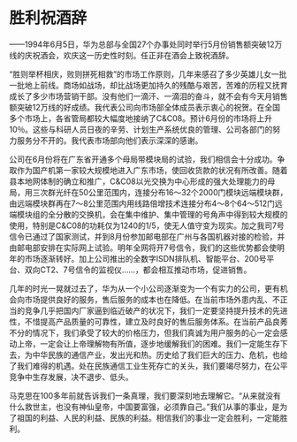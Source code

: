 # 胜利祝酒辞

——1994年6月5日，华为总部与全国27个办事处同时举行5月份销售额突破12万线的庆祝酒会，欢庆这一历史性时刻。任正非在酒会上致祝酒辞。

“胜则举杯相庆，败则拼死相救”的市场工作原则，几年来感召了多少英雄儿女一批一批地上前线。商场如战场，却比战场更加持久的残酷与艰苦，苦难的历程又抚育成长了多少市场营销干部。没有他们一滴汗、一滴泪的奋斗，就不会有今天月销售额突破12万线的好成绩。我代表公司向市场部全体成员表示衷心的祝贺。在全国多个市场上，各省管局都较大幅度地接纳了C&C08。预计6月份的市场将上升10％。这些与科研人员日夜的辛劳、计划生产系统优良的管理、公司各部门的努力服务分不开的。我代表市场部向他们表示深深的感谢。

公司在6月份将在广东省开通多个母局带模块局的试验，我们相信会十分成功。争取作为国产机第一家较大规模地进入广东市场，使回收货款的状况有所改善。随着县本地网体制的确立和推广，C&C08以光交换为中心形成的强大处理能力的母局，用三次群光纤在50公里范围内，连接分布16～32个2000门模块远端模块群，由远端模块群再在7～8公里范围内用线路倍增技术连接分布4～8个64～512门远端模块组的全分散的交换机，会在集中维护、集中管理的号角声中得到较大规模的使用，特别是C&C08的功耗仅为1240的1/5，使无人值守变为现实。加之我司7号信令已通过了国家测试，并到8月份参加邮电部在广州与各国机器对接的检验，并由邮电部安排在实际网上试验。明年全网将开7号信令，我们的这些优势都会使明年的市场逐渐转好。加上公司推出的全数字ISDN排队机、智能平台、200号平台、双向CT2、7号信令的监视仪……，都会相互推动市场，促进销售。

几年的时光一晃就过去了，华为从一个小公司逐渐变为一个有实力的公司，更有机会向市场提供良好的服务，售后服务的成本也在降低。在当前市场外患内乱、不正当的竞争几乎把国内厂家逼到临近破产的状况下，我们一定要坚持提升技术的先进性，不惜提高产品质量的可靠性，建立及时良好的售后服务体系。在当前产品良莠不分的情况下，我们承受了较大的价格压力，但我们真诚为用户服务的心一定会感动上帝，一定会让上帝理解物有所值，逐步地缓解我们的困难。我们一定能生存下去，为中华民族的通信产业，发出光和热。历史给了我们巨大的压力、危机，也给了我们难得的机遇。处在民族通信工业生死存亡的关头，我们要竭尽努力，在公平竞争中生存发展，决不退步、低头。

马克思在100多年前就告诉我们一条真理，我们要深刻地去理解它。“从来就没有什么救世主，也没有神仙皇帝，中国要富强，必须靠自己。”我们从事的事业，是为了祖国的利益、人民的利益、民族的利益。相信我们的事业一定会胜利，一定能胜利。

